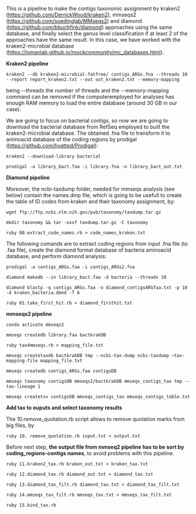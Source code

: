This is a pipeline to make the contigs taxonomic assignment by kraken2 (https://github.com/DerrickWood/kraken2), mmseqs2 (https://github.com/soedinglab/MMseqs2) and diamond (https://github.com/bbuchfink/diamond) approaches using the same database, and finally select the genus level classification if at least 2 of the approaches have the same result. In this case, we have worked with the kraken2-microbial database (https://lomanlab.github.io/mockcommunity/mc_databases.html).

<b>Kraken2 pipeline</b>

	kraken2 --db kraken2-microbial-fatfree/ contigs_ARGs.fna --threads 10 --report report_kraken2.txt --out out_kraken2.txt --memory-mapping

being --threads the number of threads and the --memory-mapping command can be removed if the computeremployed for analyses has enough RAM memory to load the entire database (around 30 GB in our case).

We are going to focus on bacterial contigs, so now we are going to download the bacterial database from RefSeq employed to built the kraken2-microbial database. The obtained .fna file to transform it to aminoacid database of the coding regions by prodigal (https://github.com/hyattpd/Prodigal):

	kraken2 --download-library bacterial

	prodigal -a library_bact.faa -i library.fna -o library_bact_out.txt

<b>Diamond pipeline</b>

Moreover, the ncbi-taxdump folder, needed for mmseqs analysis (see below) contain the names.dmp file, which is going to be usefull to create the table of ID codes from kraken and their taxonomy assignment, by:

	wget ftp://ftp.ncbi.nlm.nih.gov/pub/taxonomy/taxdump.tar.gz

	mkdir taxonomy && tar -xxvf taxdump.tar.gz -C taxonomy

	ruby 00.extract_code_names.rb > code_names_kraken.txt

The following comands are to extract coding regions from input .fna file (to .faa file), create the diamond format database of bacteria aminoacid database, and perform diamond analysis:

	prodigal -a contigs_ARGs.faa -i contigs_ARGs2.fna

	diamond makedb --in library_bact.faa -d bacteria --threads 10

	diamond blastp -q contigs_ARGs.faa -o diamond_contigsARGfaa.txt -p 10 -d kraken_bacteria.dmnd -f 6

	ruby 01.take_first_hit.rb > diamond_firsthit.txt

<b>mmseqs2 pipeline</b>

	conda activate mmseqs2

	mmseqs createdb library.faa bactkrakDB

	ruby tax4mmseqs.rb > mapping_file.txt

	mmseqs createtaxdb bactkrakDB tmp --ncbi-tax-dump ncbi-taxdump –tax-mapping-file mapping_file.txt

	mmseqs createdb contigs_ARGs.faa contigsDB

	mmseqs taxonomy contigsDB mmseqs2/bactkrakDB mmseqs_contigs_tax tmp --tax-lineage 1

	mmseqs createtsv contigsDB mmseqs_contigs_tax mmseqs_contigs_table.txt

<b>Add tax to ouputs and select taxonomy results</b>

The 10.remove_quotation.rb script allows to remove quotation marks from big files, by

	ruby 10. remove_quotation.rb input.txt > output.txt

Before next step, <b>the output file from mmseq2 pipeline has to be sort by coding_regions-contigs names</b>, to avoid problems with this pipeline.

	ruby 11.kraken2_tax.rb kraken_out.txt > kraken_tax.txt

	ruby 12.diamond_tax.rb diamond_out.txt > diamond_tax.txt

	ruby 13.diamond_tax_filt.rb diamond_tax.txt > diamond_tax_filt.txt

	ruby 14.mmseqs_tax_filt.rb mmseqs_tax.txt > mmseqs_tax_filt.txt

	ruby 15.bind_tax.rb
